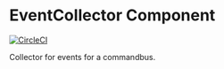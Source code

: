 # EventCollector Component

[![CircleCI](https://circleci.com/gh/sprungbrett/event-collector/tree/master.svg?style=svg)](https://circleci.com/gh/sprungbrett/event-collector/tree/master)

Collector for events for a commandbus.
